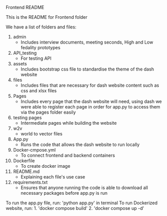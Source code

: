 Frontend README

This is the README for Frontend folder

We have a list of folders and files:
1. admin 
    - Includes interview documents, meeting seconds, High and Low fedality prototypes
2. API_testing
    - For testing API 
3. assets
    - Includes bootstrap css file to standardise the theme of the dash website
4. files
    - Includes files that are necessary for dash website content such as css and xlsx files
5. Pages
    - Includes every page that the dash website will need, using dash we were able to register each page in order for app.py to access them via the pages folder easily
6. testing pages
    - Intermediate pages while building the website
7. w2v 
    - world to vector files
8. App.py
    - Runs the code that allows the dash website to run locally
9. Docker-cmpose.yml
    - To connect frontend and backend containers
10. Dockerfile
    - To create docker image
11. README.md
    - Explaining each file's use case
12. requirements.txt
    - Ensures that anyone running the code is able to download all necessary packages before app.py is run


To run the app.py file, run: 'python app.py' in terminal
To run Dockerized website, run: 1. 'docker compose build' 2. 'docker compose up -d'